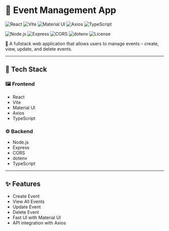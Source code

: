 # 📅 Event Management App

![React](https://img.shields.io/badge/Frontend-React-61DAFB?logo=react&logoColor=white)
![Vite](https://img.shields.io/badge/Bundler-Vite-646CFF?logo=vite&logoColor=white)
![Material UI](https://img.shields.io/badge/UI-Material--UI-0081CB?logo=mui&logoColor=white)
![Axios](https://img.shields.io/badge/HTTP-Axios-5A29E4?logo=axios&logoColor=white)
![TypeScript](https://img.shields.io/badge/Language-TypeScript-3178C6?logo=typescript&logoColor=white)

![Node.js](https://img.shields.io/badge/Backend-Node.js-339933?logo=node.js&logoColor=white)
![Express](https://img.shields.io/badge/Framework-Express-000000?logo=express&logoColor=white)
![CORS](https://img.shields.io/badge/Security-CORS-FF6F00)
![dotenv](https://img.shields.io/badge/Env-dotenv-ECD53F)
![License](https://img.shields.io/badge/License-MIT-green)

🎉 A fullstack web application that allows users to manage events – create, view, update, and delete events.

---

## 🧰 Tech Stack

### 🖼️ Frontend
- React  
- Vite  
- Material UI  
- Axios  
- TypeScript  

### ⚙️ Backend
- Node.js  
- Express  
- CORS  
- dotenv  
- TypeScript  

---

## ✨ Features

- Create Event  
- View All Events  
- Update Event  
- Delete Event  
- Fast UI with Material UI  
- API integration with Axios  
